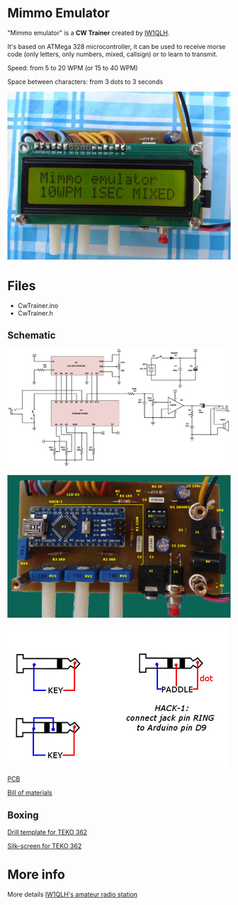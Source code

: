 # Mimmo Emulator

"Mimmo emulator" is a **CW Trainer** created by [IW1QLH](http://www.iw1qlh.net).

It's based on ATMega 328 microcontroller, it can be used to receive morse code (only letters, only numbers, mixed, callsign) or to learn to transmit.

Speed: from 5 to 20 WPM (or 15 to 40 WPM)

Space between characters: from 3 dots to 3 seconds

![Architecture](docs/Cwt2_r.jpg)

# Files

 - CwTrainer.ino
 - CwTrainer.h

## Schematic

![PCB](docs/Cw-trainer.png)

![Architecture](docs/Cwt_serigrafia.png)

![Key connector](docs/Cwt_key_connections.png)

[PCB](cocs/CwTrainer.pdf)

[Bill of materials](docs/BillOfMaterials.txt)


## Boxing

[Drill template for TEKO 362](docs/dima-teko362.pdf)

[Silk-screen for TEKO 362](docs/maschera-teko362.pdf)


# More info

More details [IW1QLH's amateur radio station](https://www.facebook.com/iw1qlh/)

